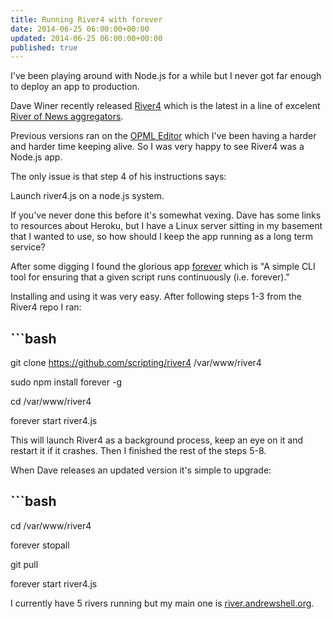 ```yaml
---
title: Running River4 with forever
date: 2014-06-25 06:00:00+00:00
updated: 2014-06-25 06:00:00+00:00
published: true
---
```


I've been playing around with Node.js for a while but I never got far enough to deploy an app to production.

Dave Winer recently released [River4](http://river4.smallpict.com/2014/06/04/welcomeToRiver4.html) which is the latest in a line of excelent [River of News aggregators](http://scripting.com/2014/06/02/whatIsARiverOfNewsAggregator.html).

Previous versions ran on the [OPML Editor](http://home.opml.org/) which I've been having a harder and harder time keeping alive. So I was very happy to see River4 was a Node.js app.

The only issue is that step 4 of his instructions says:

Launch river4.js on a node.js system.

If you've never done this before it's somewhat vexing. Dave has some links to resources about Heroku, but I have a Linux server sitting in my basement that I wanted to use, so how should I keep the app running as a long term service?

After some digging I found the glorious app [forever](https://www.npmjs.org/package/forever) which is "A simple CLI tool for ensuring that a given script runs continuously (i.e. forever)."

Installing and using it was very easy. After following steps 1-3 from the River4 repo I ran:

## ```bash

git clone https://github.com/scripting/river4 /var/www/river4

sudo npm install forever -g

cd /var/www/river4

forever start river4.js

This will launch River4 as a background process, keep an eye on it and restart it if it crashes. Then I finished the rest of the steps 5-8.

When Dave releases an updated version it's simple to upgrade:

## ```bash

cd /var/www/river4

forever stopall

git pull

forever start river4.js

I currently have 5 rivers running but my main one is [river.andrewshell.org](http://river.andrewshell.org/).

